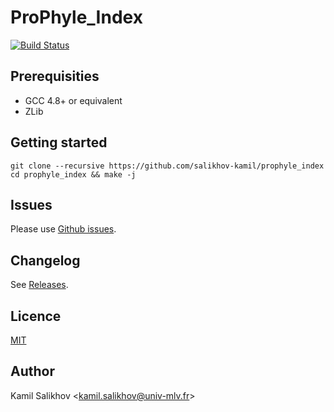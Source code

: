 # ProPhyle_Index

[![Build Status](https://travis-ci.org/prophyle/prophyle_index.svg?branch=master)](https://travis-ci.org/prophyle/prophyle_index)

## Prerequisities

* GCC 4.8+ or equivalent
* ZLib


## Getting started

```
git clone --recursive https://github.com/salikhov-kamil/prophyle_index
cd prophyle_index && make -j
```


## Issues

Please use [Github issues](https://github.com/salikhov-kamil/prophyle_index/issues).


## Changelog

See [Releases](https://github.com/salikhov-kamil/prophyle_index/releases).


## Licence

[MIT](https://github.com/salikhov-kamil/prophyle_index/blob/master/LICENSE)


## Author

Kamil Salikhov \<kamil.salikhov@univ-mlv.fr\>


